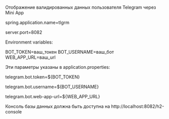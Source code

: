 Отображение валидированных данных пользователя Telegram через Mini App



spring.application.name=tlgrm

server.port=8082



Environment variables:

BOT_TOKEN=ваш_токен
BOT_USERNAME=ваш_бот
WEB_APP_URL=ваш_url



Эти параметры указаны в application.properties:

telegram.bot.token=${BOT_TOKEN}

telegram.bot.username=${BOT_USERNAME}

telegram.bot.web-app-url=${WEB_APP_URL}



Консоль базы данных должна быть доступна на http://localhost:8082/h2-console
